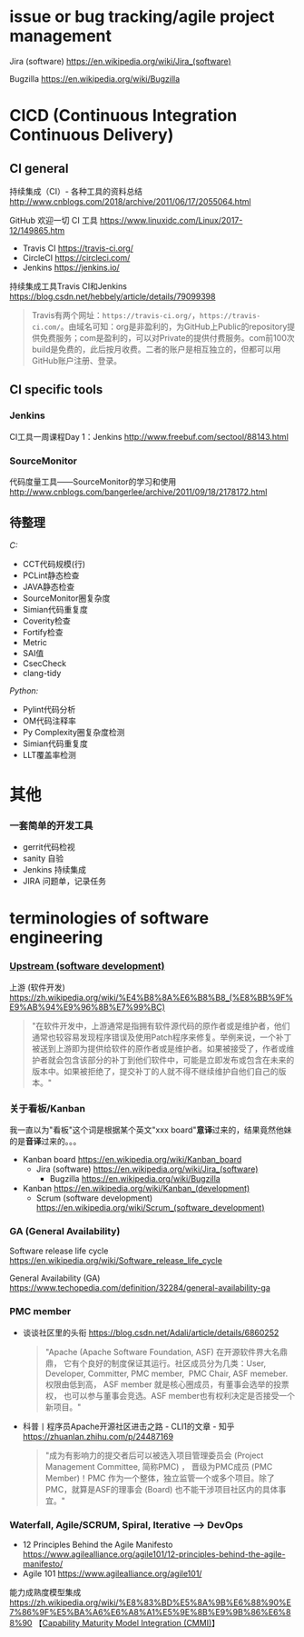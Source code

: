 
# issue or bug tracking/agile project management

Jira (software) https://en.wikipedia.org/wiki/Jira_(software)

Bugzilla https://en.wikipedia.org/wiki/Bugzilla

# CICD (Continuous Integration Continuous Delivery)

## CI general

持续集成（CI）- 各种工具的资料总结
http://www.cnblogs.com/2018/archive/2011/06/17/2055064.html

GitHub 欢迎一切 CI 工具 https://www.linuxidc.com/Linux/2017-12/149865.htm
- Travis CI https://travis-ci.org/
- CircleCI https://circleci.com/
- Jenkins https://jenkins.io/

持续集成工具Travis CI和Jenkins https://blog.csdn.net/hebbely/article/details/79099398
> Travis有两个网址：`https://travis-ci.org/`，`https://travis-ci.com/`。由域名可知：org是非盈利的，为GitHub上Public的repository提供免费服务；com是盈利的，可以对Private的提供付费服务。com前100次build是免费的，此后按月收费。二者的账户是相互独立的，但都可以用GitHub账户注册、登录。

## CI specific tools

### Jenkins

CI工具一周课程Day 1：Jenkins
http://www.freebuf.com/sectool/88143.html

### SourceMonitor

代码度量工具——SourceMonitor的学习和使用
http://www.cnblogs.com/bangerlee/archive/2011/09/18/2178172.html


###
###
###
###
###
###

## 待整理

*C:*
- CCT代码规模(行)
- PCLint静态检查
- JAVA静态检查
- SourceMonitor圈复杂度
- Simian代码重复度
- Coverity检查	
- Fortify检查	
- Metric	
- SAI值	
- CsecCheck	
- clang-tidy

*Python:*
- Pylint代码分析	
- OM代码注释率	
- Py Complexity圈复杂度检测	
- Simian代码重复度	
- LLT覆盖率检测

# 其他

### 一套简单的开发工具
- gerrit代码检视
- sanity 自验
- Jenkins 持续集成
- JIRA 问题单，记录任务

# terminologies of software engineering

### [Upstream (software development)](https://en.wikipedia.org/wiki/Upstream_(software_development))

上游 (软件开发) https://zh.wikipedia.org/wiki/%E4%B8%8A%E6%B8%B8_(%E8%BB%9F%E9%AB%94%E9%96%8B%E7%99%BC)
> "在软件开发中，上游通常是指拥有软件源代码的原作者或是维护者，他们通常也较容易发现程序错误及使用Patch程序来修复。举例来说，一个补丁被送到上游即为提供给软件的原作者或是维护者。如果被接受了，作者或维护者就会包含该部分的补丁到他们软件中，可能是立即发布或包含在未来的版本中。如果被拒绝了，提交补丁的人就不得不继续维护自他们自己的版本。"

### 关于看板/Kanban

我一直以为"看板"这个词是根据某个英文"xxx board"**意译**过来的，结果竟然他妹的是**音译**过来的。。。
- Kanban board https://en.wikipedia.org/wiki/Kanban_board
  * Jira (software) https://en.wikipedia.org/wiki/Jira_(software)
    - Bugzilla https://en.wikipedia.org/wiki/Bugzilla
- Kanban https://en.wikipedia.org/wiki/Kanban_(development)
  * Scrum (software development) https://en.wikipedia.org/wiki/Scrum_(software_development)

### GA (General Availability)

Software release life cycle https://en.wikipedia.org/wiki/Software_release_life_cycle

General Availability (GA) https://www.techopedia.com/definition/32284/general-availability-ga

### PMC member

- 谈谈社区里的头衔 https://blog.csdn.net/Adali/article/details/6860252
  > "Apache (Apache Software Foundation, ASF) 在开源软件界大名鼎鼎， 它有个良好的制度保证其运行。社区成员分为几类：User, Developer, Committer, PMC member,  PMC Chair, ASF memeber.  权限由低到高， ASF member 就是核心圈成员，有董事会选举的投票权， 也可以参与董事会竞选。ASF member也有权利决定是否接受一个新项目。"
- 科普丨程序员Apache开源社区进击之路 - CLI1的文章 - 知乎 https://zhuanlan.zhihu.com/p/24487169
  > "成为有影响力的提交者后可以被选入项目管理委员会 (Project Management Committee, 简称PMC) ， 晋级为PMC成员 (PMC Member)！PMC 作为一个整体，独立监管一个或多个项目。除了PMC，就算是ASF的理事会 (Board) 也不能干涉项目社区内的具体事宜。"

### Waterfall, Agile/SCRUM, Spiral, Iterative   -->   DevOps

- 12 Principles Behind the Agile Manifesto https://www.agilealliance.org/agile101/12-principles-behind-the-agile-manifesto/
- Agile 101 https://www.agilealliance.org/agile101/

能力成熟度模型集成 https://zh.wikipedia.org/wiki/%E8%83%BD%E5%8A%9B%E6%88%90%E7%86%9F%E5%BA%A6%E6%A8%A1%E5%9E%8B%E9%9B%86%E6%88%90 【[Capability Maturity Model Integration (CMMI)](https://en.wikipedia.org/wiki/Capability_Maturity_Model_Integration)】

